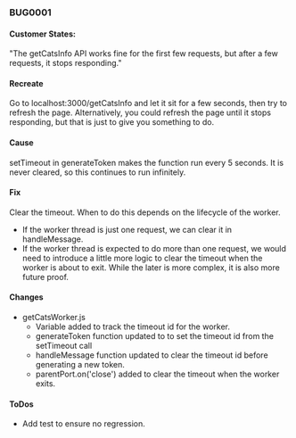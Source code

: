 
### BUG0001
#### Customer States:
"The getCatsInfo API works fine for the first few requests, but after a few requests, it stops responding."
#### Recreate
Go to localhost:3000/getCatsInfo and let it sit for a few seconds, then try to refresh the page. Alternatively, you 
could refresh the page until it stops responding, but that is just to give you something to do.
#### Cause
setTimeout in generateToken makes the function run every 5 seconds. It is never cleared, so this continues to run 
infinitely. 
#### Fix
Clear the timeout. When to do this depends on the lifecycle of the worker.  
- If the worker thread is just one request, we can clear it in handleMessage.
- If the worker thread is expected to do more than one request, we would need to introduce a little more logic to clear
the timeout when the worker is about to exit.
While the later is more complex, it is also more future proof.
#### Changes
- getCatsWorker.js
  - Variable added to track the timeout id for the worker.
  - generateToken function updated to to set the timeout id from the setTimeout call
  - handleMessage function updated to clear the timeout id before generating a new token.
  - parentPort.on('close') added to clear the timeout when the worker exits.
#### ToDos
- Add test to ensure no regression.